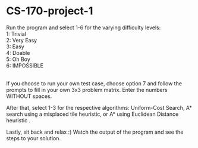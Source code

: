 # CS-170-project-1
Run the program and select 1-6 for the varying difficulty levels: <br />
1: Trivial <br />
2: Very Easy <br />
3: Easy <br />
4: Doable <br />
5: Oh Boy <br />
6: IMPOSSIBLE <br /> <br />

If you choose to run your own test case, choose option 7 and follow the prompts to fill in your own 3x3 problem matrix. Enter the numbers WITHOUT spaces. <br />

After that, select 1-3 for the respective algorithms: Uniform-Cost Search, A* search using a misplaced tile heuristic, or A* using Euclidean Distance heuristic . <br />

Lastly, sit back and relax :) Watch the output of the program and see the steps to your solution.
